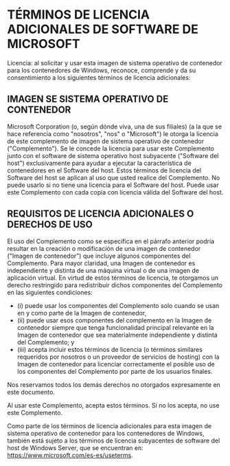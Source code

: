 
# <a name="microsoft-software-supplemental-license-terms"></a>TÉRMINOS DE LICENCIA ADICIONALES DE SOFTWARE DE MICROSOFT

Licencia: al solicitar y usar esta imagen de sistema operativo de contenedor para los contenedores de Windows, reconoce, comprende y da su consentimiento a los siguientes términos de licencia adicionales:

## <a name="container-os-image"></a>IMAGEN SE SISTEMA OPERATIVO DE CONTENEDOR 

Microsoft Corporation (o, según dónde viva, una de sus filiales) (a la que se hace referencia como "nosotros", "nos" o "Microsoft") le otorga la licencia de este complemento de imagen de sistema operativo de contenedor ("Complemento"). Se le concede la licencia para usar este Complemento junto con el software de sistema operativo host subyacente ("Software del host") exclusivamente para ayudar a ejecutar la característica de contenedores en el Software del host.  Estos términos de licencia del Software del host se aplican al uso que usted realice del Complemento. No puede usarlo si no tiene una licencia para el Software del host. Puede usar este Complemento con cada copia con licencia válida del Software del host.

## <a name="additional-licensing-requirements-andor-use-rights"></a>REQUISITOS DE LICENCIA ADICIONALES O DERECHOS DE USO 

El uso del Complemento como se especifica en el párrafo anterior podría resultar en la creación o modificación de una imagen de contenedor ("Imagen de contenedor") que incluye algunos componentes del Complemento. Para mayor claridad, una Imagen de contenedor es independiente y distinta de una máquina virtual o de una imagen de aplicación virtual.  En virtud de estos términos de licencia, te otorgamos un derecho restringido para redistribuir dichos componentes del Complemento en las siguientes condiciones:

  - (i) puede usar los componentes del Complemento solo cuando se usan en y como parte de la Imagen de contenedor,
  - (ii) puede usar esos componentes del complemento en la Imagen de contenedor siempre que tenga funcionalidad principal relevante en la Imagen de contenedor que sea materialmente independiente y distinta del Complemento; y 
  - (iii) acepta incluir estos términos de licencia (o términos similares requeridos por nosotros o un proveedor de servicios de hosting) con la Imagen de contenedor para licenciar correctamente el posible uso de los componentes del Complemento por parte de los usuarios finales.

Nos reservamos todos los demás derechos no otorgados expresamente en este documento.

Al usar este Complemento, acepta estos términos. Si no los acepta, no use este Complemento.

Como parte de los términos de licencia adicionales para esta imagen de sistema operativo de contenedor para los contenedores de Windows, también está sujeto a los términos de licencia subyacentes de software del host de Windows Server, que se encuentran en: https://www.microsoft.com/es-es/useterms.  
